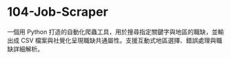 # 104-Job-Scraper
一個用 Python 打造的自動化爬蟲工具，用於搜尋指定關鍵字與地區的職缺，並輸出成 CSV 檔案與社覺化呈現職缺共通屬性。支援互動式地區選擇、錯誤處理與職缺詳細解析。
